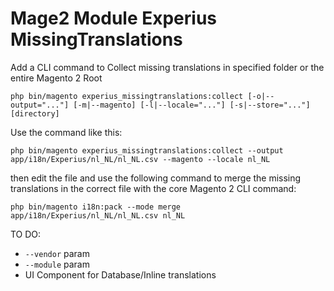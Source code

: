# Mage2 Module Experius MissingTranslations

Add a CLI command to Collect missing translations in specified folder or the entire Magento 2 Root

``
php bin/magento experius_missingtranslations:collect [-o|--output="..."] [-m|--magento] [-l|--locale="..."] [-s|--store="..."] [directory]
``

Use the command like this:

``
php bin/magento experius_missingtranslations:collect --output app/i18n/Experius/nl_NL/nl_NL.csv --magento --locale nl_NL
``

then edit the file and use the following command to merge the missing translations in the correct file with the core Magento 2 CLI command:

``
php bin/magento i18n:pack --mode merge app/i18n/Experius/nl_NL/nl_NL.csv nl_NL
``

TO DO:

 - ``--vendor`` param
 - ``--module`` param
 - UI Component for Database/Inline translations